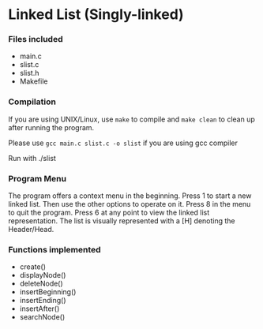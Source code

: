 # Linked List (Singly-linked)

### Files included
* main.c
* slist.c
* slist.h
* Makefile

### Compilation

If you are using UNIX/Linux, use `make` to compile and `make clean` to clean up after running the program.

Please use `gcc main.c slist.c -o slist` if you are using gcc compiler

Run with ./slist

### Program Menu

The program offers a context menu in the beginning. Press 1 to start a new linked list. Then use the other options to operate on it. Press 8 in the menu to quit the program. Press 6 at any  point to view the linked list representation. The list is visually represented with a [H] denoting the Header/Head.

### Functions implemented

* create()
* displayNode()
* deleteNode()
* insertBeginning()
* insertEnding()
* insertAfter()
* searchNode()